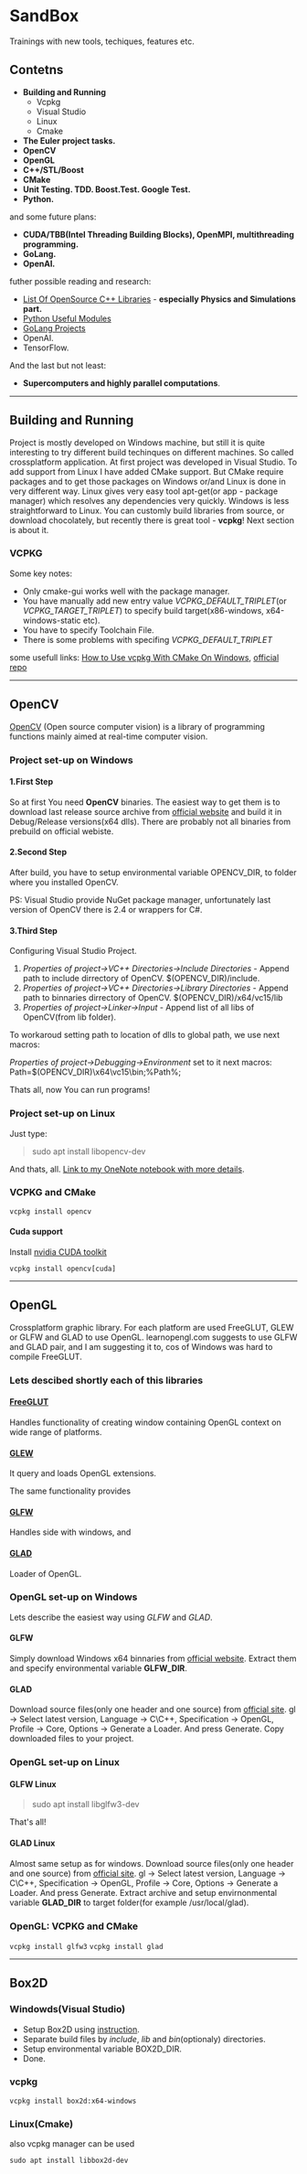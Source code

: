 # SandBox

Trainings with new tools, techiques, features etc.

## Contetns

+ __Building and Running__
  + Vcpkg
  + Visual Studio
  + Linux
  + Cmake
+ __The Euler project tasks.__
+ __OpenCV__
+ __OpenGL__
+ __C++/STL/Boost__
+ __CMake__
+ __Unit Testing. TDD. Boost.Test. Google Test.__
+ __Python.__

and some future plans:

+ __CUDA/TBB(Intel Threading Building Blocks), OpenMPI, multithreading programming.__
+ __GoLang.__
+ __OpenAI.__

futher possible reading and research:  

+ [List Of OpenSource C++ Libraries](https://en.cppreference.com/w/cpp/links/libs) - __especially Physics and Simulations part.__
+ [Python Useful Modules](https://wiki.python.org/moin/UsefulModules)
+ [GoLang Projects](https://github.com/golang/go/wiki/Projects)
+ OpenAI.
+ TensorFlow.

And the last but not least:

+ __Supercomputers and highly parallel computations__.

---

## Building and Running

Project is mostly developed on Windows machine, but still it is quite interesting to try different build techinques on different machines. So called crossplatform application. At first project was developed in Visual Studio. To add support from Linux I have added CMake support. But CMake require packages and to get those packages on Windows or/and Linux is done in very different way. Linux gives very easy tool apt-get(or app - package manager) which resolves any dependencies very quickly. Windows is less straightforward to Linux. You can customly build libraries from source, or download chocolately, but recently there is great tool - __vcpkg__! Next section is about it.

### VCPKG

Some key notes:

+ Only cmake-gui works well with the package manager.
+ You have manually add new entry value _VCPKG_DEFAULT_TRIPLET_(or _VCPKG_TARGET_TRIPLET_) to specify build target(x86-windows, x64-windows-static etc).
+ You have to specify Toolchain File.
+ There is some problems with specifing _VCPKG_DEFAULT_TRIPLET_

some usefull links: [How to Use vcpkg With CMake On Windows](https://developerpaul123.github.io/c++/cmake/using-vcpkg-on-windows/), [official repo](https://github.com/microsoft/vcpkg)

---

## OpenCV

[OpenCV](https://en.wikipedia.org/wiki/OpenCV) (Open source computer vision) is a library of programming functions
mainly aimed at real-time computer vision.

### Project set-up on Windows

#### 1.First Step

So at first You need __OpenCV__ binaries.
The easiest way to get them is to download last release source archive from [official website](https://opencv.org/releases/) and
build it in Debug/Release versions(x64 dlls). There are probably not all binaries from prebuild on official webiste.

#### 2.Second Step

After build, you have to setup environmental variable OPENCV_DIR, to folder where you installed OpenCV.

PS: Visual Studio provide NuGet package manager, unfortunately last version of OpenCV there is 2.4 or wrappers for C#.

#### 3.Third Step

Configuring Visual Studio Project.

1. _Properties of project->VC++ Directories->Include Directories_ - Append path to include dirrectory of OpenCV. $(OPENCV_DIR)/include.
2. _Properties of project->VC++ Directories->Library Directories_ - Append path to binnaries dirrectory of OpenCV.     $(OPENCV_DIR)/x64/vc15/lib
3. _Properties of project->Linker->Input_ - Append list of all libs of OpenCV(from lib folder).

To workaroud setting path to location of dlls to global path, we use next macros:

_Properties of project->Debugging->Environment_ set to it next macros: Path=$(OPENCV_DIR)\x64\vc15\bin;%Path%;

Thats all, now You can run programs!

### Project set-up on Linux

Just type:
> sudo apt install libopencv-dev

And thats, all.
[Link to my OneNote notebook with more details](https://onedrive.live.com/view.aspx?resid=5B08D11D78362F2A%213880&id=documents&wd=target%28Computer%20Graphics.one%7C554D37D9-ACD6-4ED9-BB63-56C6EA66C736%2FOpenGL%7C15450641-1CD5-468E-91EE-6827900FBBBD%2F%29).

### VCPKG and CMake

`vcpkg install opencv`

#### Cuda support

Install [nvidia CUDA toolkit](https://developer.nvidia.com/cuda-downloads)

`vcpkg install opencv[cuda]`

---

## OpenGL

Crossplatform graphic library.
For each platform are used FreeGLUT, GLEW or GLFW and GLAD to use OpenGL. learnopengl.com suggests to use GLFW and GLAD pair, and I am suggesting it to, cos of Windows was hard to compile FreeGLUT.

### Lets descibed shortly each of this libraries

#### [FreeGLUT](https://en.wikipedia.org/wiki/FreeGLUT)

Handles functionality of creating window containing OpenGL context on wide range of platforms.

#### [GLEW](https://en.wikipedia.org/wiki/OpenGL_Extension_Wrangler_Library)

It query and loads OpenGL extensions.

The same functionality provides

#### [__GLFW__](https://en.wikipedia.org/wiki/GLFW)

Handles side with windows, and

#### [__GLAD__](https://www.khronos.org/opengl/wiki/OpenGL_Loading_Library#glad_.28Multi-Language_GL.2FGLES.2FEGL.2FGLX.2FWGL_Loader-Generator.29)

Loader of OpenGL.

### OpenGL set-up on Windows

Lets describe the easiest way using _GLFW_ and _GLAD_.

#### GLFW

Simply download Windows x64 binnaries from [official website](https://www.glfw.org/download.html).
Extract them and specify environmental variable __GLFW_DIR__.

#### GLAD

Download source files(only one header and one source) from [official site](https://glad.dav1d.de/).
gl -> Select latest version, Language -> C\C++, Specification -> OpenGL, Profile -> Core, Options -> Generate a Loader.
And press Generate. Copy downloaded files to your project.

### OpenGL set-up on Linux

#### GLFW Linux

> sudo apt install libglfw3-dev  

That's all!

#### GLAD Linux

Almost same setup as for windows.
Download source files(only one header and one source) from [official site](https://glad.dav1d.de/).
gl -> Select latest version, Language -> C\C++, Specification -> OpenGL, Profile -> Core, Options -> Generate a Loader.
And press Generate. Extract archive and setup envirnonmental variable __GLAD_DIR__ to target folder(for example /usr/local/glad).

### OpenGL: VCPKG and CMake

`vcpkg install glfw3`
`vcpkg install glad`

---

## Box2D

### Windowds(Visual Studio)

+ Setup Box2D using [instruction](https://github.com/erincatto/Box2D/blob/master/Building.md).
+ Separate build files by _include_, _lib_ and _bin_(optionaly) directories.
+ Setup environmental variable BOX2D_DIR.
+ Done.

### vcpkg

`vcpkg install box2d:x64-windows`

### Linux(Cmake)

also vcpkg manager can be used

`sudo apt install libbox2d-dev`
